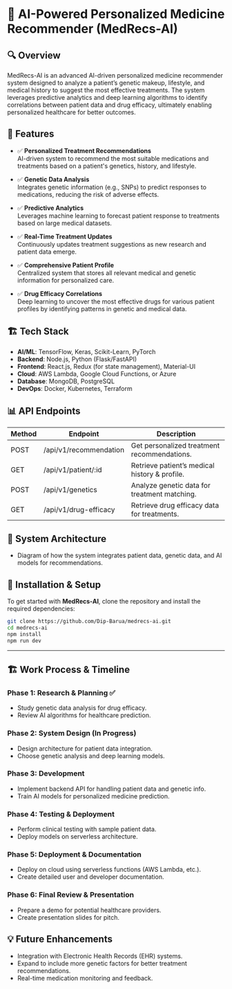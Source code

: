 # 🚀 AI-Powered Personalized Medicine Recommender (MedRecs-AI)

## 🔍 Overview
MedRecs-AI is an advanced AI-driven personalized medicine recommender system designed to analyze a patient’s genetic makeup, lifestyle, and medical history to suggest the most effective treatments. The system leverages predictive analytics and deep learning algorithms to identify correlations between patient data and drug efficacy, ultimately enabling personalized healthcare for better outcomes.

## 🎯 Features
- ✅ **Personalized Treatment Recommendations**  
  AI-driven system to recommend the most suitable medications and treatments based on a patient's genetics, history, and lifestyle.
  
- ✅ **Genetic Data Analysis**  
  Integrates genetic information (e.g., SNPs) to predict responses to medications, reducing the risk of adverse effects.
  
- ✅ **Predictive Analytics**  
  Leverages machine learning to forecast patient response to treatments based on large medical datasets.
  
- ✅ **Real-Time Treatment Updates**  
  Continuously updates treatment suggestions as new research and patient data emerge.
  
- ✅ **Comprehensive Patient Profile**  
  Centralized system that stores all relevant medical and genetic information for personalized care.
  
- ✅ **Drug Efficacy Correlations**  
  Deep learning to uncover the most effective drugs for various patient profiles by identifying patterns in genetic and medical data.

## 🏗️ Tech Stack
- **AI/ML**: TensorFlow, Keras, Scikit-Learn, PyTorch
- **Backend**: Node.js, Python (Flask/FastAPI)
- **Frontend**: React.js, Redux (for state management), Material-UI
- **Cloud**: AWS Lambda, Google Cloud Functions, or Azure
- **Database**: MongoDB, PostgreSQL
- **DevOps**: Docker, Kubernetes, Terraform

## 📊 API Endpoints

| Method | Endpoint                | Description                                 |
|--------|-------------------------|---------------------------------------------|
| POST   | /api/v1/recommendation   | Get personalized treatment recommendations. |
| GET    | /api/v1/patient/:id      | Retrieve patient’s medical history & profile. |
| POST   | /api/v1/genetics         | Analyze genetic data for treatment matching. |
| GET    | /api/v1/drug-efficacy    | Retrieve drug efficacy data for treatments. |

## 📖 System Architecture
- Diagram of how the system integrates patient data, genetic data, and AI models for recommendations.

## 🔧 Installation & Setup

To get started with **MedRecs-AI**, clone the repository and install the required dependencies:

```bash
git clone https://github.com/Dip-Barua/medrecs-ai.git
cd medrecs-ai
npm install
npm run dev
```

---

## 🏗️ Work Process & Timeline

### Phase 1: Research & Planning ✅
- Study genetic data analysis for drug efficacy.
- Review AI algorithms for healthcare prediction.

### Phase 2: System Design (In Progress)
- Design architecture for patient data integration.
- Choose genetic analysis and deep learning models.

### Phase 3: Development
- Implement backend API for handling patient data and genetic info.
- Train AI models for personalized medicine prediction.

### Phase 4: Testing & Deployment
- Perform clinical testing with sample patient data.
- Deploy models on serverless architecture.

### Phase 5: Deployment & Documentation
- Deploy on cloud using serverless functions (AWS Lambda, etc.).
- Create detailed user and developer documentation.

### Phase 6: Final Review & Presentation
- Prepare a demo for potential healthcare providers.
- Create presentation slides for pitch.

## 💡 Future Enhancements
- Integration with Electronic Health Records (EHR) systems.
- Expand to include more genetic factors for better treatment recommendations.
- Real-time medication monitoring and feedback.

